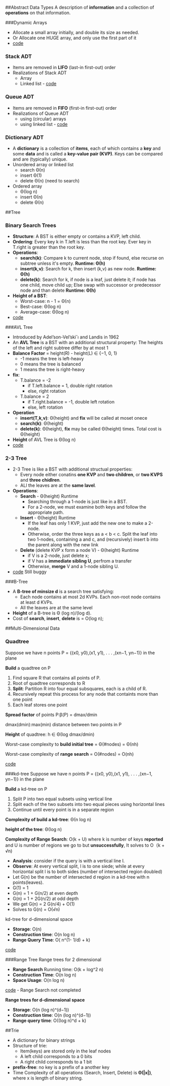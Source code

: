 ##Abstract Data Types
A description of **information** and a collection of **operations** on that information.

###Dynamic Arrays  
- Allocate a small array initially, and double its size as needed.
- Or Allocate one HUGE array, and only use the first part of it
- [code](https://github.com/jingt06/Algorithms/blob/master/DataStructures/Dynamic_Array.cc)

### Stack ADT
- Items are removed in **LIFO** (last-in first-out) order
- Realizations of Stack ADT
  - Array
  - Linked list - [code](https://github.com/jingt06/Algorithms/blob/master/DataStructures/stack.cc) 


### Queue ADT
- Items are removed in **FIFO** (first-in first-out) order
- Realizations of Queue ADT
  - using (circular) arrays
  - using linked list - [code](https://github.com/jingt06/Algorithms/blob/master/DataStructures/queue.cc) 

### Dictionary ADT
- A **dictionary** is a collection of **items**, each of which contains a **key** and some **data** and is called a **key-value pair (KVP)**. Keys can be compared and are (typically) unique.  
- Unordered array or linked list
  - search Θ(n)
  - insert Θ(1)
  - delete Θ(n) (need to search)
- Ordered array
  - Θ(log n)
  - insert Θ(n)
  - delete Θ(n) 

##Tree
### Binary Search Trees
- **Structure**: A BST is either empty or contains a KVP, left child.
- **Ordering**: Every key k in T.left is less than the root key. Ever key in T.right is greater than the root key.
- **Operations**: 
  - **search(k)**: Compare k to current node, stop if found, else recurse on subtree unless it's empty. **Runtime: Θ(h)**
  - **insert(k,v)**: Search for k, then insert (k,v) as new node. **Runtime: Θ(h)**
  - **delete(k)**: Search for k, if node is a leaf, just delete it; if node has one child, move child up; Else swap with successor or predecessor node and than delete **Runtime: Θ(h)**
- **Height of a BST**: 
  - Worst-case: n - 1 = Θ(n)
  - Best-case: Θ(log n)
  - Average-case: Θ(log n)
- [code](https://github.com/jingt06/Algorithms/blob/master/DataStructures/BST.cc)

###AVL Tree
- Introduced by Adel’son-Vel’ski˘ı and Landis in 1962
- An **AVL Tree** is a BST with an additional structural property: The heights of the left and right subtree differ by at most 1
- **Balance Factor** = height(R) - height(L) ∈ {−1, 0, 1}
  - -1 means the tree is left-heavy
  - 0 means the tree is balanced
  - 1 means the tree is right-heavy
- **fix**: 
  - T.balance = -2 
     - if T.left.balance = 1, double right rotation
     - else, right rotation
  - T.balance = 2 
     - if T.right.balance = -1, double left rotation 
     -  else, left rotation
- **Operation**
  - **insert(T,k,v)**: Θ(height) and **fix** will be called at moset onece
  - **search(k)**: Θ(height)
  - **delete(k)**: Θ(height), **fix** may be called Θ(height) times. Total cost is Θ(height)
- **Height** of AVL Tree is Θ(log n)
- [code](https://github.com/jingt06/Algorithms/blob/master/DataStructures/AVLtree.cc)


### 2-3 Tree
- 2-3 Tree is like a BST with additional structual properties:
  - Every node either conatins **one KVP** and **two children**, or **two KVPS** and **three chidlren**.
  - ALl the leaves are at the **same lavel**.
- **Operations**:
  - **Search** - Θ(height) Runtime
     - Searching through a 1-node is just like in a BST.
     - For a 2-node, we must examine both keys and follow the appropriate path.
  - **Insert** - Θ(height) Runtime
     - If the leaf has only 1 KVP, just add the new one to make a 2-node.
     - Otherwise, order the three keys as a < b < c. Split the leaf into two 1-nodes, containing a and c, and (recursively) insert b into the parent along with the new link 
  - **Delete** (delete KVP x form a node V) - Θ(height) Runtime
     -  if V is a 2-node, just delete x;
     -  if V has a **immediate sibling U**, perfrom a transfer
     -  Otherwise, **merge** V and a 1-node sibling U.
- [code](https://github.com/jingt06/Algorithms/blob/master/DataStructures/2-3Tree.cc) Still buggy

###B-Tree
- A **B-tree of minsize d** is a search tree satisfying:
   - Each node contains at most 2d KVPs. Each non-root node contains at least d KVPs.
   - All the leaves are at the same level
- **Height** of a B-tree is Θ
(log n)/(log d).
- Cost of **search**, **insert**, **delete** is = O(log n);

##Multi-Dimensional Data

### Quadtree
Suppose we have n points P = {(x0, y0),(x1, y1), . . . ,(xn−1, yn−1)} in the plane

**Build** a quadtree on P

1. Find square R that contains all points of P.
2. Root of quadtree corresponds to R
3. **Split**: Partition R into four equal subsquares, each is a child of R.
4. Recursively repeat this process for any node that containts more than one point
5. Each leaf stores one point

**Spread factor** of points P:β(P) = dmax/dmin 

dmax(dmin):max(min) distance between two points in P

**Height** of quadtree:  h ∈ Θ(log dmax/dmin)

Worst-case complexity to **build initial tree** = Θ(#nodes) = Θ(nh)

Worst-case complexity of **range search** = O(#nodes) = O(nh)

[code](https://github.com/jingt06/Algorithms/blob/master/DataStructures/Quadtree.cc)

###kd-tree
Suppose we have n points P = {(x0, y0),(x1, y1), . . . ,(xn−1, yn−1)} in the plane

**Build** a kd-tree on P

1. Split P into two equal subsets using vertical line
2. Split each of the two subsets into two equal pieces using horizontal lines
3. Continue until every point is in a separate region

**Complexity of build a kd-tree**: Θ(n log n)

**height of the tree**: Θ(log n)

**Complexity of Range Search**: O(k + U) where k is number of keys **reported** and U is number of regions we go to but **unsuccessfully**, It solves to O（k + √n)

- **Analysis**: consider if the query is with a vertical line l.
- **Observe**: At every vertical split, l is to one siede; while at every horizontal split l is to both sides (number of intersected region doubled)
- Let G(n) be the number of intersected d region in a kd-tree with n points(leaves). 
- G(1) = 1 
- G(n) = 1 + G(n/2) at even depth
- G(n) = 1 + 2G(n/2) at odd depth
- We get G(n) = 2 G(n/4) + O(1)
- Solves to G(n) = O(√n)


kd-tree for d-dimensional space

- **Storage**: O(n)
- **Construction time**: O(n log n)
- **Range Query Time**: O( n^(1- 1/d) + k)

[code](https://github.com/jingt06/Algorithms/blob/master/DataStructures/kd_tree.cc)

###Range Tree
Range trees for 2 dimensional

- **Range Search** Running time: O(k + log^2 n)
- **Construction Time**: O(n log n)
- **Space Usage**: O(n log n)

[code](https://github.com/jingt06/Algorithms/blob/master/DataStructures/RangeTree.cc) - Range Search not completed

**Range trees for d-dimensional space**

- **Storage**: O(n (log n)^(d−1))
- **Construction time**: O(n (log n)^(d−1))
- **Range query time**: O((log n)^d + k)

##Trie
- A dictionary for binary strings
- Structure of trie:
  - Item(keys) are stored only in the leaf nodes
  - A left child corresponds to a 0 bits
  - A right child corresponds to a 1 bit
- **prefix-free**: no key is a prefix of a another key
- Time Complexity of all operations (Search, Insert, Delete) is **Θ(|x|)**, where x is length of binary string.